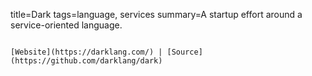 title=Dark
tags=language, services
summary=A startup effort around a service-oriented language.
~~~~~~

[Website](https://darklang.com/) | [Source](https://github.com/darklang/dark)

